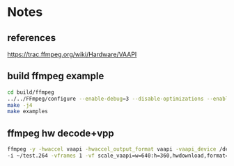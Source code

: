 # Notes

## references
https://trac.ffmpeg.org/wiki/Hardware/VAAPI


## build ffmpeg example
```bash
cd build/ffmpeg
../../FFmpeg/configure --enable-debug=3 --disable-optimizations --enable-libx264 --enable-libx265 --enable-gpl
make -j4
make examples
```

## ffmpeg hw decode+vpp
```bash
ffmpeg -y -hwaccel vaapi -hwaccel_output_format vaapi -vaapi_device /dev/dri/renderD128 \
-i ~/test.264 -vframes 1 -vf scale_vaapi=w=640:h=360,hwdownload,format=yuv420p out.yuv
```